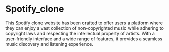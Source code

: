 # Spotify_clone
This Spotify clone website has been crafted to offer users a platform where they can enjoy a vast collection of non-copyrighted music while adhering to copyright laws and respecting the intellectual property of artists. With a user-friendly interface and a wide range of features, it provides a seamless music discovery and listening experience.
